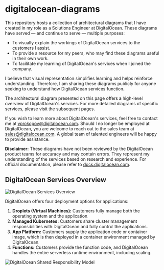 # digitalocean-diagrams

This repository hosts a collection of architectural diagrams that I have created in my role as a Solutions Engineer at DigitalOcean. These diagrams have served — and continue to serve — multiple purposes:
- To visually explain the workings of DigitalOcean services to the customers I assist.
- To provide a resource for my peers, who may find these diagrams useful in their own work.
- To facilitate my learning of DigitalOcean's services when I joined the company.

I believe that visual representation simplifies learning and helps reinforce understanding. Therefore, I am sharing these diagrams publicly for anyone seeking to understand how DigitalOcean services function.

The architectural diagram presented on this page offers a high-level overview of DigitalOcean's services. For more detailed diagrams of specific services, please visit the subsequent pages.

If you wish to learn more about DigitalOcean's services, feel free to contact me at [vprokopov@digitalocean.com](mailto:vprokopov@digitalocean.com). Should I no longer be employed at DigitalOcean, you are welcome to reach out to the sales team at [sales@digitalocean.com](mailto:sales@digitalocean.com). A global team of talented engineers will be happy to provide assistance.

**Disclaimer:** These diagrams have not been reviewed by the DigitalOcean product teams for accuracy and may contain errors. They represent my understanding of the services based on research and experience. For official documentation, please refer to [docs.digitalocean.com](https://docs.digitalocean.com).

## DigitalOcean Services Overview
![DigitalOcean Services Overview](https://lucid.app/publicSegments/view/51b93be1-e8ef-4559-bc66-33ff48ad1f99/image.png)

DigitalOcean offers four deployment options for applications:
1. **Droplets (Virtual Machines):** Customers fully manage both the operating system and the application.
2. **Managed Kubernetes:** Customers share cluster management responsibilities with DigitalOcean and fully control the applications.
3. **App Platform:** Customers supply the application code or container image, which is then deployed in a container environment managed by DigitalOcean.
4. **Functions:** Customers provide the function code, and DigitalOcean handles the entire serverless runtime environment, including scaling.

![DigitalOcean Shared Responsibility Model](https://lucid.app/publicSegments/view/9e00f042-7416-4a75-acf1-65fb3e183dd8/image.png)

